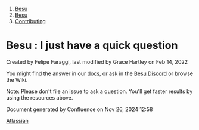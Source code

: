 1. [Besu](index.html)
2. [Besu](Besu_22151173.html)
3. [Contributing](Contributing_22154223.html)

# Besu : I just have a quick question

Created by Felipe Faraggi, last modified by Grace Hartley on Feb 14, 2022

You might find the answer in our [docs](https://besu.hyperledger.org/en/stable/), or ask in the [Besu Discord](https://discord.com/channels/905194001349627914/938504958909747250) or browse the Wiki. 

Note: Please don't file an issue to ask a question. You'll get faster results by using the resources above.

Document generated by Confluence on Nov 26, 2024 12:58

[Atlassian](http://www.atlassian.com/)
